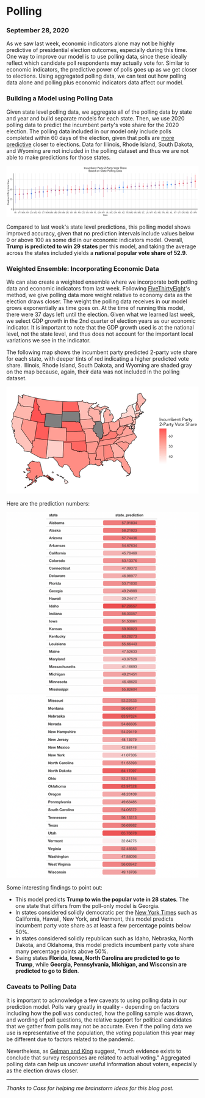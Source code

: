# Polling
### September 28, 2020

As we saw last week, economic indicators alone may not be highly predictive of presidential election outcomes, especially during this time. One way to improve our model is to use polling data, since these ideally reflect which candidate poll respondents may actually vote for. Similar to economic indicators, the predictive power of polls goes up as we get closer to elections. Using aggregated polling data, we can test out how polling data alone and polling plus economic indicators data affect our model.

### Building a Model using Polling Data

Given state level polling data, we aggregate all of the polling data by state and year and build separate models for each state. Then, we use 2020 polling data to predict the incumbent party's vote share for the 2020 election. The polling data included in our model only include polls completed within 60 days of the election, given that polls are [more predictive](https://www.jstor.org/stable/194212?seq=1) closer to elections. Data for Illinois, Rhode Island, South Dakota, and Wyoming are not included in the polling dataset and thus we are not able to make predictions for those states.


![Prediction Intervals](../figures/poll_model_state.png)


Compared to last week's state level predictions, this polling model shows improved accuracy, given that no prediction intervals include values below 0 or above 100 as some did in our economic indicators model. Overall, **Trump is predicted to win 29 states** per this model, and taking the average across the states included yields a **national popular vote share of 52.9**.

### Weighted Ensemble: Incorporating Economic Data

We can also create a weighted ensemble where we incorporate both polling data and economic indicators from last week. Following [FiveThirtyEight](https://projects.fivethirtyeight.com/2020-election-forecast/)'s method, we give polling data more weight relative to economy data as the election draws closer. The weight the polling data receives in our model grows exponentially as time goes on. At the time of running this model, there were 37 days left until the election. Given what we learned last week, we select GDP growth in the 2nd quarter of election years as our economic indicator. It is important to note that the GDP growth used is at the national level, not the state level, and thus does not account for the important local variations we see in the indicator.

The following map shows the incumbent party predicted 2-party vote share for each state, with deeper tints of red indicating a higher predicted vote share. Illinois, Rhode Island, South Dakota, and Wyoming are shaded gray on the map because, again, their data was not included in the polling dataset.


![Predictions Map](../figures/ensemble_model_state_map.png)


Here are the prediction numbers:


![Predictions Table](../figures/state_predictions_table1.png)
![Predictions Table](../figures/state_predictions_table2.png)


Some interesting findings to point out:
* This model predicts **Trump to win the popular vote in 28 states**. The one state that differs from the poll-only model is Georgia.
* In states considered solidly democratic per the [New York Times](https://www.nytimes.com/interactive/2020/us/elections/election-states-biden-trump.html) such as California, Hawaii, New York, and Vermont, this model predicts incumbent party vote share as at least a few percentage points below 50%.
* In states considered solidly republican such as Idaho, Nebraska, North Dakota, and Oklahoma, this model predicts incumbent party vote share many percentage points above 50%.
* Swing states **Florida, Iowa, North Carolina are predicted to go to Trump**, while **Georgia, Pennsylvania, Michigan, and Wisconsin are predicted to go to Biden**. 

### Caveats to Polling Data

It is important to acknowledge a few caveats to using polling data in our prediction model. Polls vary greatly in quality - depending on factors including how the poll was conducted, how the polling sample was drawn, and wording of poll questions, the relative support for political candidates that we gather from polls may not be accurate. Even if the polling data we use is representative of the population, the _voting_ population this year may be different due to factors related to the pandemic.

Nevertheless, as [Gelman and King](https://www.jstor.org/stable/194212?seq=1) suggest, "much evidence exists to conclude that survey responses are related to actual voting." Aggregated polling data can help us uncover useful information about voters, especially as the election draws closer.

<hr>

*Thanks to Cass for helping me brainstorm ideas for this blog post.*
